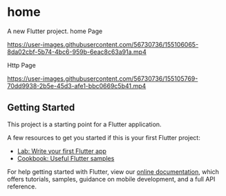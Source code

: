 # home

A new Flutter project.
home Page



https://user-images.githubusercontent.com/56730736/155106065-8da02cbf-5b74-4bc6-959b-6eac8c63a91a.mp4





Http Page


https://user-images.githubusercontent.com/56730736/155105769-70dd9938-2b5e-45d3-afe1-bbc0669c5b41.mp4


## Getting Started

This project is a starting point for a Flutter application.

A few resources to get you started if this is your first Flutter project:

- [Lab: Write your first Flutter app](https://flutter.dev/docs/get-started/codelab)
- [Cookbook: Useful Flutter samples](https://flutter.dev/docs/cookbook)

For help getting started with Flutter, view our
[online documentation](https://flutter.dev/docs), which offers tutorials,
samples, guidance on mobile development, and a full API reference.
